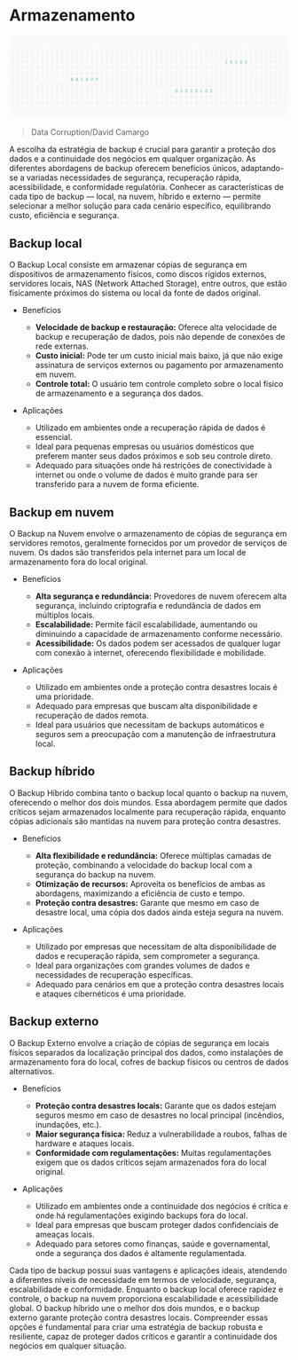 # Armazenamento

![](/DataBackup/Image.png)

> Data Corruption/David Camargo

A escolha da estratégia de backup é crucial para garantir a proteção dos dados e a continuidade dos negócios em qualquer organização. As diferentes abordagens de backup oferecem benefícios únicos, adaptando-se a variadas necessidades de segurança, recuperação rápida, acessibilidade, e conformidade regulatória. Conhecer as características de cada tipo de backup — local, na nuvem, híbrido e externo — permite selecionar a melhor solução para cada cenário específico, equilibrando custo, eficiência e segurança.

## Backup local
O Backup Local consiste em armazenar cópias de segurança em dispositivos de armazenamento físicos, como discos rígidos externos, servidores locais, NAS (Network Attached Storage), entre outros, que estão fisicamente próximos do sistema ou local da fonte de dados original.

- Benefícios
    - **Velocidade de backup e restauração:** Oferece alta velocidade de backup e recuperação de dados, pois não depende de conexões de rede externas.
    - **Custo inicial:** Pode ter um custo inicial mais baixo, já que não exige assinatura de serviços externos ou pagamento por armazenamento em nuvem.
    - **Controle total:** O usuário tem controle completo sobre o local físico de armazenamento e a segurança dos dados.

- Aplicações
    - Utilizado em ambientes onde a recuperação rápida de dados é essencial.
    - Ideal para pequenas empresas ou usuários domésticos que preferem manter seus dados próximos e sob seu controle direto.
    - Adequado para situações onde há restrições de conectividade à internet ou onde o volume de dados é muito grande para ser transferido para a nuvem de forma eficiente.

## Backup em nuvem
O Backup na Nuvem envolve o armazenamento de cópias de segurança em servidores remotos, geralmente fornecidos por um provedor de serviços de nuvem. Os dados são transferidos pela internet para um local de armazenamento fora do local original.

- Benefícios
    - **Alta segurança e redundância:** Provedores de nuvem oferecem alta segurança, incluindo criptografia e redundância de dados em múltiplos locais.
    - **Escalabilidade:** Permite fácil escalabilidade, aumentando ou diminuindo a capacidade de armazenamento conforme necessário.
    - **Acessibilidade:** Os dados podem ser acessados de qualquer lugar com conexão à internet, oferecendo flexibilidade e mobilidade.

- Aplicações
    - Utilizado em ambientes onde a proteção contra desastres locais é uma prioridade.
    - Adequado para empresas que buscam alta disponibilidade e recuperação de dados remota.
    - Ideal para usuários que necessitam de backups automáticos e seguros sem a preocupação com a manutenção de infraestrutura local.

## Backup híbrido
O Backup Híbrido combina tanto o backup local quanto o backup na nuvem, oferecendo o melhor dos dois mundos. Essa abordagem permite que dados críticos sejam armazenados localmente para recuperação rápida, enquanto cópias adicionais são mantidas na nuvem para proteção contra desastres.

- Benefícios
    - **Alta flexibilidade e redundância:** Oferece múltiplas camadas de proteção, combinando a velocidade do backup local com a segurança do backup na nuvem.
    - **Otimização de recursos:** Aproveita os benefícios de ambas as abordagens, maximizando a eficiência de custo e tempo.
    - **Proteção contra desastres:** Garante que mesmo em caso de desastre local, uma cópia dos dados ainda esteja segura na nuvem.

- Aplicações
    - Utilizado por empresas que necessitam de alta disponibilidade de dados e recuperação rápida, sem comprometer a segurança.
    - Ideal para organizações com grandes volumes de dados e necessidades de recuperação específicas.
    - Adequado para cenários em que a proteção contra desastres locais e ataques cibernéticos é uma prioridade.

## Backup externo
O Backup Externo envolve a criação de cópias de segurança em locais físicos separados da localização principal dos dados, como instalações de armazenamento fora do local, cofres de backup físicos ou centros de dados alternativos.

- Benefícios
    - **Proteção contra desastres locais:** Garante que os dados estejam seguros mesmo em caso de desastres no local principal (incêndios, inundações, etc.).
    - **Maior segurança física:** Reduz a vulnerabilidade a roubos, falhas de hardware e ataques locais.
    - **Conformidade com regulamentações:** Muitas regulamentações exigem que os dados críticos sejam armazenados fora do local original.

- Aplicações
    - Utilizado em ambientes onde a continuidade dos negócios é crítica e onde há regulamentações exigindo backups fora do local.
    - Ideal para empresas que buscam proteger dados confidenciais de ameaças locais.
    - Adequado para setores como finanças, saúde e governamental, onde a segurança dos dados é altamente regulamentada.

Cada tipo de backup possui suas vantagens e aplicações ideais, atendendo a diferentes níveis de necessidade em termos de velocidade, segurança, escalabilidade e conformidade. Enquanto o backup local oferece rapidez e controle, o backup na nuvem proporciona escalabilidade e acessibilidade global. O backup híbrido une o melhor dos dois mundos, e o backup externo garante proteção contra desastres locais. Compreender essas opções é fundamental para criar uma estratégia de backup robusta e resiliente, capaz de proteger dados críticos e garantir a continuidade dos negócios em qualquer situação.